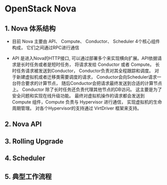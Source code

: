 # OpenStack Nova

## 1. Nova 体系结构

* 目前 Nova 主要由 API、 Compute、 Conductor、 Scheduler 4个核心组件构成， 它们之间通过RPC进行通信

* API 是进入Nova的HTTP接口, 可以通过部署多个来实现横向扩展。API依据请求是长时任务或者是短时任务， 将请求发给 Conductor 或者 Compute。 长时任务请求被发送到Conductor， Conductor负责对其全程跟踪和调度。 对于新建虚拟机或者迁移类需要调度的请求， Conductor会向Scheduler请求一台符合要求的计算节点， 随后Conductor会把请求最终发送到合适的计算节点上。 Conductor 除了长时任务还负责代理其他节点的DB访问。 这主要是为了安全问题和实现在线升级功能。 最终对虚拟机操作的请求都会发送到 Compute 组件，Compute 负责与 Hypervisor 进行通信， 实现虚拟机的生命周期管理。 对各个Hypervisor的支持通过 VirtDriver 框架来支持。

## 2. Nova API

## 3. Rolling Upgrade

## 4. Scheduler

## 5. 典型工作流程
